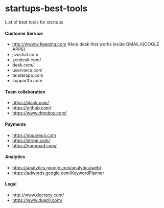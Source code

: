 # startups-best-tools
List of best tools for startups 

#### Customer Service 
- http://wwww.Keeping.com (Help desk that works inside GMAIL/GOOGLE APPS)
- jivochat.com
- zendesk.com/
- desk.com/
- uservoice.com
- tenderapp.com
- supportfu.com

#### Team collaboration 
- https://slack.com/
- https://github.com/
- https://www.dropbox.com/

#### Payments
- https://squareup.com
- https://stripe.com/
- https://gumroad.com/

#### Analytics
- https://analytics.google.com/analytics/web/
- https://adwords.google.com/KeywordPlanner

#### Legal
- http://www.docracy.com/
- https://www.duedil.com/

